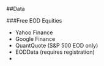 ##Data

###Free EOD Equities

* Yahoo Finance
* Google Finance
* QuantQuote (S&P 500 EOD only)
* EODData (requires registration)
* 